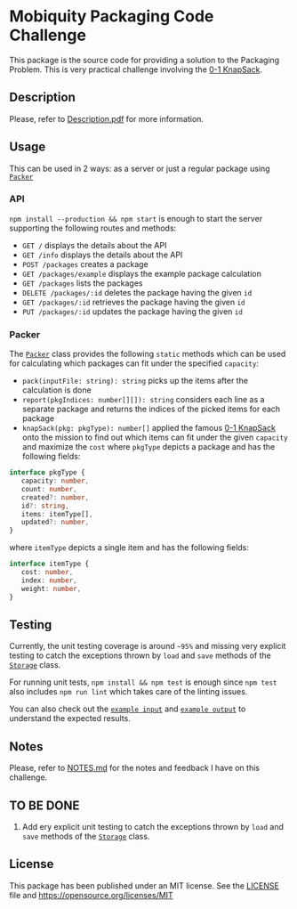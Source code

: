 # Mobiquity Packaging Code Challenge

This package is the source code for providing a solution to the Packaging Problem. This is very practical challenge involving the [0-1 KnapSack](https://en.wikipedia.org/wiki/Knapsack_problem#0-1_knapsack_problem).

## Description

Please, refer to [Description.pdf](./docs/Description.pdf) for more information.

## Usage

This can be used in 2 ways: as a server or just a regular package using [`Packer`](./src/packer.ts)

### API

`npm install --production && npm start` is enough to start the server supporting the following routes and methods:
 * `GET /` displays the details about the API
 * `GET /info` displays the details about the API
 * `POST /packages` creates a package
 * `GET /packages/example` displays the example package calculation
 * `GET /packages` lists the packages
 * `DELETE /packages/:id` deletes the package having the given `id`
 * `GET /packages/:id` retrieves the package having the given `id`
 * `PUT /packages/:id` updates the package having the given `id`

### Packer
The [`Packer`](./src/packer.ts) class provides the following `static` methods which can be used for calculating which packages can fit under the specified `capacity`:
 * `pack(inputFile: string): string` picks up the items after the calculation is done
 * `report(pkgIndices: number[][]): string` considers each line as a separate package and returns the indices of the picked items for each package
 * `knapSack(pkg: pkgType): number[]` applied the famous [0-1 KnapSack](https://en.wikipedia.org/wiki/Knapsack_problem#0-1_knapsack_problem) onto the mission to find out which items can fit under the given `capacity` and maximize the `cost` where `pkgType` depicts a package and has the following fields:
 ```typescript
 interface pkgType {
    capacity: number,
    count: number,
    created?: number,
    id?: string,
    items: itemType[],
    updated?: number,
}
 ```
 where `itemType` depicts a single item and has the following fields:
 ```typescript
 interface itemType {
    cost: number,
    index: number,
    weight: number,
}
 ```

## Testing
Currently, the unit testing coverage is around `~95%` and missing very explicit testing to catch the exceptions thrown by `load` and `save` methods of the [`Storage`](./src/storage.ts) class.

For running unit tests, `npm install && npm test` is enough since `npm test` also includes `npm run lint` which takes care of the linting issues.

You can also check out the [`example input`](./resources/example_input) and [`example output`](./resources/example_output) to understand the expected results.

## Notes

Please, refer to [NOTES.md](./docs/NOTES.md) for the notes and feedback I have on this challenge.

## TO BE DONE
1. Add ery explicit unit testing to catch the exceptions thrown by `load` and `save` methods of the [`Storage`](./src/storage.ts) class.

## License
This package has been published under an MIT license. See the [LICENSE](./LICENSE) file and https://opensource.org/licenses/MIT

